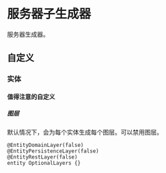 # 服务器子生成器

 服务器生成器。

## 自定义

### 实体

#### 值得注意的自定义

##### 图层

默认情况下，会为每个实体生成每个图层。可以禁用图层。

```
@EntityDomainLayer(false)
@EntityPersistenceLayer(false)
@EntityRestLayer(false)
entity OptionalLayers {}
```
